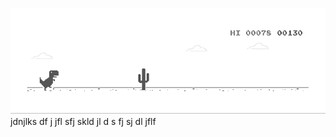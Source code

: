 ![image](https://github.com/sudimuk2017/qwaszx/blob/main/dino.gif)
jdnjlks  df   j   jfl    sfj  skld  jl  d  s   fj   sj    dl  jflf

